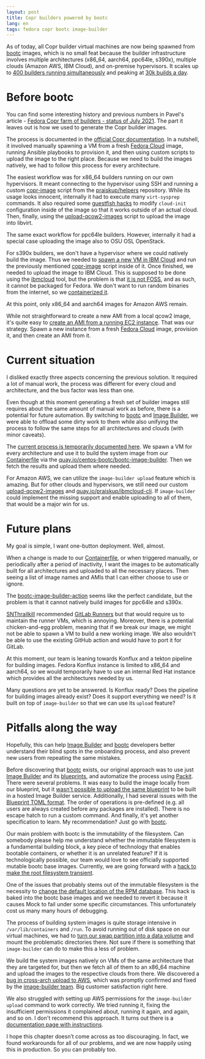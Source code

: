 ```yaml
---
layout: post
title: Copr builders powered by bootc
lang: en
tags: fedora copr bootc image-builder
---
```


As of today, all Copr builder virtual machines are now being spawned from
[bootc][bootc] images, which is no small feat because the builder infrastructure
involves multiple architectures (x86_64, aarch64, ppc64le, s390x), multiple
clouds (Amazon AWS, IBM Cloud), and on-premise hypervisors. It scales up to
[400 builders running simultaneously][builders-at-once] and peaking at
[30k builds a day][builds-a-day].


# Before bootc

You can find some interesting history and previous numbers in Pavel's article -
[Fedora Copr farm of builders - status of July 2021][farm-2021]. The part it
leaves out is how we used to generate the Copr builder images.

The process is documented in the
[official Copr documentation][how-to-upgrade-builders]. In a nutshell, it
involved manually spawning a VM from a fresh [Fedora Cloud][fedora-cloud] image,
running Ansible playbooks to provision it, and then using custom scripts to
upload the image to the right place. Because we need to build the images
natively, we had to follow this process for every architecture.

The easiest workflow was for x86_64 builders running on our own hypervisors. It
meant connecting to the hypervisor using SSH and running a custom
[copr-image][copr-image] script from the [praiskup/helpers][praiskup-helpers]
repository. While its usage looks innocent, internally it had to execute many
`virt-sysprep` commands. It also required some
[guestfish hacks][guestfish-hacks] to modify `cloud-init` configuration inside
of the image so that it works outside of an actual cloud. Then, finally, using
the [upload-qcow2-images][upload-qcow2-images] script to upload the image into
libvirt.

The same exact workflow for ppc64le builders. However, internally it had a
special case uploading the image also to OSU OSL OpenStack.

For s390x builders, we don't have a hypervisor where we could natively build the
image. Thus we needed to [spawn a new VM in IBM Cloud][prepare-s390x] and run
the previously mentioned [copr-image][copr-image] script inside of it. Once
finished, we needed to upload the image to IBM Cloud. This is supposed to be
done using the [ibmcloud][ibmcloud] tool, but the problem is that
[it is not FOSS][ibmcloud-not-foss], and as such, it cannot be packaged for
Fedora. We don't want to run random binaries from the internet, so we
[containerized it][ibmcloud-container].

At this point, only x86_64 and aarch64 images for Amazon AWS remain.

While not straightforward to create a new AMI from a local qcow2 image, it's
quite easy to [create an AMI from a running EC2 instance][instance-to-ami]. That
was our strategy. Spawn a new instance from a fresh [Fedora Cloud][fedora-cloud]
image, provision it, and then create an AMI from it.


# Current situation

I disliked exactly three aspects concerning the previous solution. It required a
lot of manual work, the process was different for every cloud and architecture,
and the bus factor was less than one.

Even though at this moment generating a fresh set of builder images still
requires about the same amount of manual work as before, there is a potential
for future automation. By switching to [bootc][bootc] and
[Image Builder][image-builder], we were able to offload some dirty work to them
while also unifying the process to follow the same steps for all architectures
and clouds (with minor caveats).

The [current process is temporarily documented here][bootc-readme]. We spawn a
VM for every architecture and use it to build the system image from our
[Containerfile][containerfile] via the
[quay.io/centos-bootc/bootc-image-builder][bootc-image-builder]. Then we fetch
the results and upload them where needed.

For Amazon AWS, we can utilize the `image-builder upload` feature which is
amazing. But for other clouds and hypervisors, we still need our custom
[upload-qcow2-images][upload-qcow2-images] and
[quay.io/praiskup/ibmcloud-cli][ibmcloud-container]. If `image-builder` could
implement the missing support and enable uploading to all of them, that would be
a major win for us.


# Future plans

My goal is simple, I want one-button deployment. Well, almost.

When a change is made to our [Containerfile][containerfile], or when triggered
manually, or periodically after a period of inactivity, I want the images to be
automatically built for all architectures and uploaded to all the necessary
places. Then seeing a list of image names and AMIs that I can either choose to
use or ignore.

The [bootc-image-builder-action][bootc-image-builder-action] seems like the
perfect candidate, but the problem is that it cannot natively build images for
ppc64le and s390x.


[SNThrailkill][snthrailkill] recommended [GitLab Runners][gitlab-runners] but
that would require us to maintain the runner VMs, which is annoying. Moreover,
there is a potential chicken-and-egg problem, meaning that if we break our
image, we might not be able to spawn a VM to build a new working image. We also
wouldn't be able to use the existing GitHub action and would have to port it for
GitLab.

At this moment, our team is leaning towards Konflux and a tekton pipeline for
building images. Fedora Konflux instance is limited to x86_64 and aarch64, so we
would temporarily have to use an internal Red Hat instance which provides all
the architectures needed by us.

Many questions are yet to be answered. Is Konflux ready? Does the pipeline for
building images already exist? Does it support everything we need? Is it built
on top of `image-builder` so that we can use its `upload` feature?


# Pitfalls along the way

Hopefully, this can help [Image Builder][image-builder] and [bootc][bootc]
developers better understand their blind spots in the onboarding process, and
also prevent new users from repeating the same mistakes.

Before discovering that [bootc][bootc] exists, our original approach was to use
just [Image Builder][image-builder] and its [blueprints][blueprint], and
automatize the process using [Packit][packit-integration].  There were several
problems. It was easy to build the image locally from our blueprint, but it
[wasn't possible to upload the same blueprint][blueprint-vs-api] to be built in
a hosted Image Builder service. Additionally, I had several issues with the
[Blueprint TOML format][blueprint]. The order of operations is pre-defined
(e.g. all users are always created before any packages are installed). There is
no escape hatch to run a custom command. And finally, it's yet another
specification to learn. My recommendation? Just go with [bootc][bootc].

Our main problem with bootc is the immutability of the filesystem. Can somebody
please help me understand whether the immutable filesystem is a fundamental
building block, a key piece of technology that enables bootable containers, or
whether it is an unrelated feature? If it is technologically possible, our team
would love to see officially supported mutable bootc base images. Currently, we
are going forward with a
[hack to make the root filesystem transient][transient-filesystem].

One of the issues that probably stems out of the immutable filesystem is the
necessity to [change the default location of the RPM database][rpm-database].
This hack is baked into the bootc base images and we needed to revert it because
it causes Mock to fail under some specific circumstances. This unfortunately
cost us many many hours of debugging.

The process of building system images is quite storage intensive in
`/var/lib/containers` and `/run`. To avoid running out of disk space on our
virtual machines, we had to
[turn our swap partition into a data volume][disk-workaround] and mount the
problematic directories there. Not sure if there is something that
`image-builder` can do to make this a less of problem.

We build the system images natively on VMs of the same architecture that they
are targeted for, but then we fetch all of them to an x86_64 machine and upload
the images to the respective clouds from there. We discovered a
[bug in cross-arch upload to AWS][cross-arch-upload], which was promptly
confirmed and fixed by the [image-builder team][image-builder-team]. Big
customer satisfaction right here.

We also struggled with setting up AWS permissions for the `image-builder upload`
command to work correctly.  We tried running it, fixing the insufficient
permissions it complained about, running it again, and again, and so on.  I
don't recommend this approach. It turns out there is a
[documentation page with instructions][aws-upload-docs].

I hope this chapter doesn’t come across as too discouraging. In fact, we found
workarounds for all of our problems, and we are now happily using this in
production. So you can probably too.


[farm-2021]: https://pavel.raiskup.cz/blog/copr-farm-of-builders.html
[how-to-upgrade-builders]: https://github.com/fedora-copr/copr/blob/4221580a0fe1d30116e5841ff5eafe27bf9baead/doc/how_to_upgrade_builders.rst
[fedora-cloud]: https://fedoraproject.org/cloud/download
[praiskup-helpers]: https://github.com/praiskup/helpers/
[guestfish-hacks]: https://github.com/praiskup/helpers/blob/5a207be90dbd9358c7d35b1b1a664a6461d91119/bin/eimg-prep.in#L39-L86
[upload-qcow2-images]: https://pagure.io/fedora-infra/ansible/blob/48f66663a43f3a3407278d21b7d4957ed29f1d1c/f/roles/copr/backend/templates/provision/upload-qcow2-images
[ibmcloud]: https://cloud.ibm.com/docs/cli/index.html
[ibmcloud-not-foss]: https://github.com/IBM-Cloud/ibm-cloud-cli-release/issues/162
[ibmcloud-container]: https://github.com/praiskup/ibmcloud-cli-fedora-container
[prepare-s390x]: https://pagure.io/fedora-infra/ansible/blob/5aea865ef90c0bfbe5b7626aeb14e932fbf40c0f/f/roles/copr/backend/files/copr-prepare-s390x-image-builder
[copr-image]: https://github.com/praiskup/helpers/blob/main/bin/copr-image.in
[bootc-readme]: https://github.com/fedora-copr/copr-image-builder/blob/main/README-bootc.md
[bootc-image-builder-action]: https://github.com/osbuild/bootc-image-builder-action
[gitlab-runners]: https://docs.gitlab.com/runner/
[builds-a-day]: https://copr.fedorainfracloud.org/status/stats/
[builders-at-once]: https://download.copr.fedorainfracloud.org/resalloc/pools
[blueprint]: https://osbuild.org/docs/user-guide/blueprint-reference/
[transient-filesystem]: https://github.com/fedora-copr/copr-image-builder/commit/1fcbff98f59a7832ec5d008c5ec850998280ebe4
[rpm-database]: https://github.com/fedora-copr/copr-image-builder/commit/1965820aeed581592525a4fd0fa4d55625151b4d
[disk-workaround]: https://github.com/fedora-copr/copr-image-builder/blob/9311d0abb54881eb5145f4b601192df426e4cd11/prepare-worker
[cross-arch-upload]: https://github.com/osbuild/image-builder-cli/pull/218
[aws-upload-docs]: https://docs.redhat.com/en/documentation/red_hat_enterprise_linux/7/html/image_builder_guide/chap-documentation-image_builder-test_chapter5
[blueprint-vs-api]: https://issues.redhat.com/browse/HMS-4884
[packit-integration]: https://packit.dev/docs/cli/build/in-image-builder
[bootc-image-builder]: https://quay.io/repository/centos-bootc/bootc-image-builder
[containerfile]: https://github.com/fedora-copr/copr-image-builder/blob/main/Containerfile
[snthrailkill]: https://accounts.fedoraproject.org/user/snthrailkill/
[image-builder]: https://osbuild.org/
[bootc]: https://docs.fedoraproject.org/en-US/bootc/getting-started/
[image-builder-team]: https://github.com/osbuild
[instance-to-ami]: https://github.com/praiskup/resalloc-aws/blob/fe2d666501b33cb3775206790b714ef5551b41de/bin/resalloc-aws-new#L327-L342

